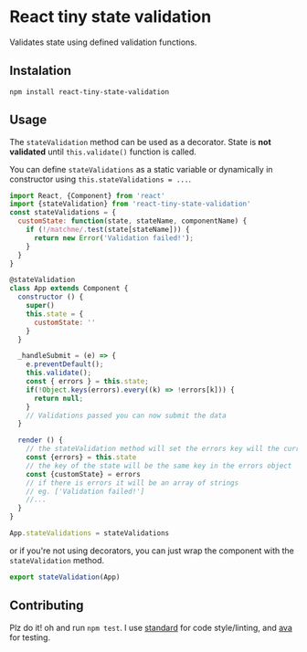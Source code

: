 # React tiny state validation

Validates state using defined validation functions.

## Instalation

```
npm install react-tiny-state-validation
```

## Usage

The `stateValidation` method can be used as a decorator. State is **not validated** until `this.validate()` function is called.

You can define `stateValidations` as a static variable or dynamically in constructor using `this.stateValidations = ...`.

```javascript
import React, {Component} from 'react'
import {stateValidation} from 'react-tiny-state-validation'
const stateValidations = {
  customState: function(state, stateName, componentName) {
    if (!/matchme/.test(state[stateName])) {
      return new Error('Validation failed!');
    }
  }
}

@stateValidation
class App extends Component {
  constructor () {
    super()
    this.state = {
      customState: ''
    }
  }

  _handleSubmit = (e) => {
    e.preventDefault();
    this.validate();
    const { errors } = this.state;
    if(!Object.keys(errors).every((k) => !errors[k])) {
      return null;
    }
    // Validations passed you can now submit the data
  }

  render () {
    // the stateValidation method will set the errors key will the current state errors
    const {errors} = this.state
    // the key of the state will be the same key in the errors object
    const {customState} = errors
    // if there is errors it will be an array of strings
    // eg. ['Validation failed!']
    //...
  }
}

App.stateValidations = stateValidations
```

or if you're not using decorators, you can just wrap the component with the `stateValidation` method.

```javascript
export stateValidation(App)
```

## Contributing

Plz do it! oh and run `npm test`. I use [standard](http://standardjs.com/) for code style/linting, and [ava](https://github.com/sindresorhus/ava) for testing.
